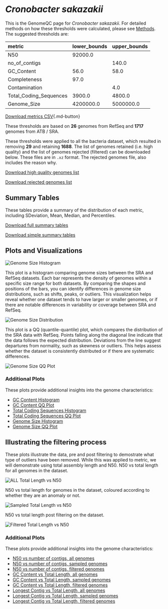# *Cronobacter sakazakii*

This is the GenomeQC page for *Cronobacter sakazakii*. For detailed methods on how these thresholds were calculated, please see [Methods](../../methods.md).
The suggested thresholds are: 

| metric                 | lower_bounds   | upper_bounds   |
|:-----------------------|:---------------|:---------------|
| N50                    | 92000.0        |                |
| no_of_contigs          |                | 140.0          |
| GC_Content             | 56.0           | 58.0           |
| Completeness           | 97.0           |                |
| Contamination          |                | 4.0            |
| Total_Coding_Sequences | 3900.0         | 4800.0         |
| Genome_Size            | 4200000.0      | 5000000.0      |

[Download metrics CSV](Cronobacter_sakazakii_metrics.csv){.md-button}


These thresholds are based on **26** genomes from RefSeq and **1717** genomes from ATB / SRA.

These thresholds were applied to all the bacteria dataset, which resulted in removing **29** and retaining **1688**.
The list of genomes retained (i.e. high quality) and the list of genomes rejected (filtered) can be downloaded below. These files are in `.xz` format. The rejected genomes file, also includes the reason why.

[Download high quality genomes list](Cronobacter_sakazakii_high_quality_genomes.csv.xz)


[Download rejected genomes list](Cronobacter_sakazakii_filtered_out_genomes.csv.xz)



## Summary Tables
These tables provide a summary of the distribution of each metric, including SDeviation, Mean, Median, and Percentiles.

[Download full summary tables](summary.csv)

[Download simple summary tables](selected_summary.csv)

## Plots and Visualizations

![Genome Size Histogram](Genome_Size_refseq_histogram_kde.png)

This plot is a histogram comparing genome sizes between the SRA and RefSeq datasets. Each bar represents the density of genomes within a specific size range for both datasets. By comparing the shapes and positions of the bars, you can identify differences in genome size distributions, such as shifts, peaks, or outliers. This visualization helps reveal whether one dataset tends to have larger or smaller genomes, or if there are notable differences in variability or coverage between SRA and RefSeq.

![Genome Size Distribution](Genome_Size_refseq_histogram_kde.png)

This plot is a QQ (quantile-quantile) plot, which compares the distribution of the SRA data with RefSeq. Points falling along the diagonal line indicate that the data follows the expected distribution. Deviations from the line suggest departures from normality, such as skewness or outliers. This helps assess whether the dataset is consistently distributed or if there are systematic differences.

![Genome Size QQ Plot](Genome_Size_refseq_qqplot.png)

### Additional Plots

These plots provide additional insights into the genome characteristics:

- [GC Content Histogram](GC_Content_refseq_histogram_kde.png)
- [GC Content QQ Plot](GC_Content_refseq_qqplot.png)
- [Total Coding Sequences Histogram](Total_Coding_Sequences_refseq_histogram_kde.png)
- [Total Coding Sequences QQ Plot](Total_Coding_Sequences_refseq_qqplot.png)
- [Genome Size Histogram](Genome_Size_refseq_histogram_kde.png)
- [Genome Size QQ Plot](Genome_Size_refseq_qqplot.png)
## Illustrating the filtering process
These plots illustrate the data, pre and post filtering to demostrate what type of outliers have been removed. While this was applied to metric, we will demonstrate using total assembly length and N50.
N50 vs total length for all genomes in the dataset.

![ALL Total Length vs N50](Cronobacter_sakazakii_all_total_length_N50.png)

N50 vs total length for genomes in the dataset, coloured according to whether they are an anomaly or not.

![Sampled Total Length vs N50](Cronobacter_sakazakii_sample_total_length_N50.png)

N50 vs total length post filtering on the dataset.

![Filtered Total Length vs N50](Cronobacter_sakazakii_filt_total_length_N50.png)

### Additional Plots

These plots provide additional insights into the genome characteristics:

- [N50 vs number of contigs, all genomes](Cronobacter_sakazakii_all_N50_number.png)
- [N50 vs number of contigs, sampled genomes](Cronobacter_sakazakii_sample_N50_number.png)
- [N50 vs number of contigs, filtered genomes](Cronobacter_sakazakii_filt_N50_number.png)
- [GC Content vs Total Length, all genomes](Cronobacter_sakazakii_all_total_length_GC_Content.png)
- [GC Content vs Total Length, sampled genomes](Cronobacter_sakazakii_sample_total_length_GC_Content.png)
- [GC Content vs Total Length, filtered genomes](Cronobacter_sakazakii_filt_total_length_GC_Content.png)
- [Longest Contig vs Total Length, all genomes](Cronobacter_sakazakii_all_total_length_longest.png)
- [Longest Contig vs Total Length, sampled genomes](Cronobacter_sakazakii_sample_total_length_longest.png)
- [Longest Contig vs Total Length, filtered genomes](Cronobacter_sakazakii_filt_total_length_longest.png)

